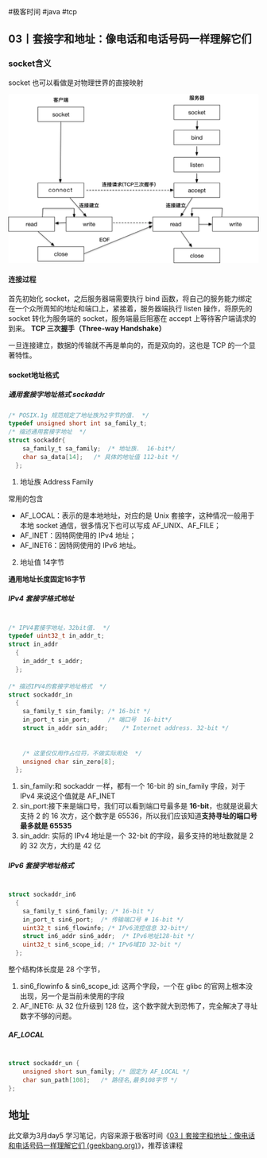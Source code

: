 #极客时间 #java #tcp 

## 03丨套接字和地址：像电话和电话号码一样理解它们


### socket含义

socket 也可以看做是对物理世界的直接映射

![](attachment/Pasted%20image%2020230305232945.png)

#### 连接过程

首先初始化 socket，之后服务器端需要执行 bind 函数，将自己的服务能力绑定在一个众所周知的地址和端口上，紧接着，服务器端执行 listen 操作，将原先的 socket 转化为服务端的 socket，服务端最后阻塞在 accept 上等待客户端请求的到来。 **TCP 三次握手（Three-way Handshake）**

一旦连接建立，数据的传输就不再是单向的，而是双向的，这也是 TCP 的一个显著特性。

#### socket地址格式

##### 通用套接字地址格式  sockaddr 

```C
/* POSIX.1g 规范规定了地址族为2字节的值.  */
typedef unsigned short int sa_family_t;
/* 描述通用套接字地址  */
struct sockaddr{
    sa_family_t sa_family;  /* 地址族.  16-bit*/
    char sa_data[14];   /* 具体的地址值 112-bit */
  }; 
```

1. 地址族 Address Family

常用的包含
- AF_LOCAL：表示的是本地地址，对应的是 Unix 套接字，这种情况一般用于本地 socket 通信，很多情况下也可以写成 AF_UNIX、AF_FILE；
- AF_INET：因特网使用的 IPv4 地址；
- AF_INET6：因特网使用的 IPv6 地址。

2. 地址值 14字节

**通用地址长度固定16字节**

##### IPv4 套接字格式地址

```c

/* IPV4套接字地址，32bit值.  */
typedef uint32_t in_addr_t;
struct in_addr
  {
    in_addr_t s_addr;
  };
  
/* 描述IPV4的套接字地址格式  */
struct sockaddr_in
  {
    sa_family_t sin_family; /* 16-bit */
    in_port_t sin_port;     /* 端口号  16-bit*/
    struct in_addr sin_addr;    /* Internet address. 32-bit */


    /* 这里仅仅用作占位符，不做实际用处  */
    unsigned char sin_zero[8];
  };
```


1. sin_family:和 sockaddr 一样，都有一个 16-bit 的 sin_family 字段，对于 IPv4 来说这个值就是 AF_INET
2. sin_port:接下来是端口号，我们可以看到端口号最多是 **16-bit**，也就是说最大支持 2 的 16 次方，这个数字是 65536，所以我们应该知道**支持寻址的端口号最多就是 65535**
3. sin_addr: 实际的 IPv4 地址是一个 32-bit 的字段，最多支持的地址数就是 2 的 32 次方，大约是 42 亿

##### IPv6 套接字地址格式

```c

struct sockaddr_in6
  {
    sa_family_t sin6_family; /* 16-bit */
    in_port_t sin6_port;  /* 传输端口号 # 16-bit */
    uint32_t sin6_flowinfo; /* IPv6流控信息 32-bit*/
    struct in6_addr sin6_addr;  /* IPv6地址128-bit */
    uint32_t sin6_scope_id; /* IPv6域ID 32-bit */
  };
```

整个结构体长度是 28 个字节，

1. sin6_flowinfo & sin6_scope_id: 这两个字段，一个在 glibc 的官网上根本没出现，另一个是当前未使用的字段
2. AF_INET6: 从 32 位升级到 128 位，这个数字就大到恐怖了，完全解决了寻址数字不够的问题。

##### AF_LOCAL

```c

struct sockaddr_un {
    unsigned short sun_family; /* 固定为 AF_LOCAL */
    char sun_path[108];   /* 路径名,最多108字节 */
};
```



## 地址
此文章为3月day5 学习笔记，内容来源于极客时间《[03丨套接字和地址：像电话和电话号码一样理解它们 (geekbang.org)](https://time.geekbang.org/column/article/113607)》，推荐该课程